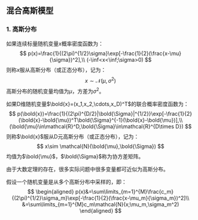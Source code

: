 ## 混合高斯模型

### 1. 高斯分布

如果连续标量随机变量$x$概率密度函数为：
$$
p(x)=\frac{1}{(2\pi)^{1/2}\sigma}\exp[-\frac{1}{2}(\frac{x-\mu}{\sigma})^2],\\
(-\inf<x<\inf;\sigma>0)
$$
则称$x$服从高斯分布（或正态分布），记为：
$$
x\sim \mathcal{N}(\mu,\sigma^2)
$$
高斯分布的随机变量均值为$\mu$，方差为$\sigma^2$。

如果D维随机变量$\bold{x}=(x_1,x_2,\cdots,x_D)^T$的联合概率密度函数为：
$$
p(\bold{x})=\frac{1}{(2\pi)^{D/2}|\bold{\Sigma}|^{1/2}}\exp[-\frac{1}{2}(\bold{x}-\bold{\mu})^T\bold{\Sigma}^{-1}(\bold{x}-\bold{\mu})],\\
(\bold{\mu}\in\mathcal{R}^D,\bold{\Sigma}\in\mathcal{R}^{D\times D})
$$
则称$\bold{x}$服从D元高斯分布（或正态分布），记为：
$$
x\sim \mathcal{N}(\bold{\mu},\bold{\Sigma})
$$
均值为$\bold{\mu}$，$\bold{\Sigma}$称为协方差矩阵。

由于大数定理的存在，很多实际问题中很多变量都可近似为高斯分布。

假设一个随机变量是从多个高斯分布中采样的，即：
$$
\begin{aligned}
p(x)&=\sum\limits_{m=1}^{M}\frac{c_m}{(2\pi)^{1/2}\sigma_m}\exp[-\frac{1}{2}(\frac{x-\mu_m}{\sigma_m})^2]\\
&=\sum\limits_{m=1}^{M}c_m\mathcal{N}(x;\mu_m,\sigma_m^2)
\end{aligned}
$$
